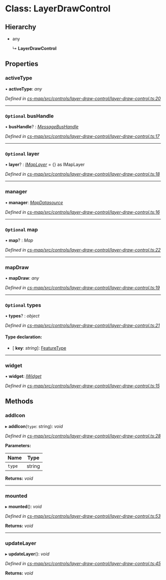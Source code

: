 # Class: LayerDrawControl

## Hierarchy

* any

  ↳ **LayerDrawControl**

## Properties

###  activeType

• **activeType**: *any*

*Defined in [cs-map/src/controls/layer-draw-control/layer-draw-control.ts:20](https://github.com/TNOCS/csnext/blob/ec6e73e4/packages/cs-map/src/controls/layer-draw-control/layer-draw-control.ts#L20)*

___

### `Optional` busHandle

• **busHandle**? : *[MessageBusHandle](_cs_core_src_utils_message_bus_message_bus_handle_.messagebushandle.md)*

*Defined in [cs-map/src/controls/layer-draw-control/layer-draw-control.ts:17](https://github.com/TNOCS/csnext/blob/ec6e73e4/packages/cs-map/src/controls/layer-draw-control/layer-draw-control.ts#L17)*

___

### `Optional` layer

• **layer**? : *[IMapLayer](../interfaces/_cs_map_src_classes_imap_layer_.imaplayer.md)* =  {} as IMapLayer

*Defined in [cs-map/src/controls/layer-draw-control/layer-draw-control.ts:18](https://github.com/TNOCS/csnext/blob/ec6e73e4/packages/cs-map/src/controls/layer-draw-control/layer-draw-control.ts#L18)*

___

###  manager

• **manager**: *[MapDatasource](_cs_map_src_datasources_map_datasource_.mapdatasource.md)*

*Defined in [cs-map/src/controls/layer-draw-control/layer-draw-control.ts:16](https://github.com/TNOCS/csnext/blob/ec6e73e4/packages/cs-map/src/controls/layer-draw-control/layer-draw-control.ts#L16)*

___

### `Optional` map

• **map**? : *Map*

*Defined in [cs-map/src/controls/layer-draw-control/layer-draw-control.ts:22](https://github.com/TNOCS/csnext/blob/ec6e73e4/packages/cs-map/src/controls/layer-draw-control/layer-draw-control.ts#L22)*

___

###  mapDraw

• **mapDraw**: *any*

*Defined in [cs-map/src/controls/layer-draw-control/layer-draw-control.ts:19](https://github.com/TNOCS/csnext/blob/ec6e73e4/packages/cs-map/src/controls/layer-draw-control/layer-draw-control.ts#L19)*

___

### `Optional` types

• **types**? : *object*

*Defined in [cs-map/src/controls/layer-draw-control/layer-draw-control.ts:21](https://github.com/TNOCS/csnext/blob/ec6e73e4/packages/cs-map/src/controls/layer-draw-control/layer-draw-control.ts#L21)*

#### Type declaration:

* \[ **key**: *string*\]: [FeatureType](_cs_map_src_classes_feature_type_.featuretype.md)

___

###  widget

• **widget**: *[IWidget](../interfaces/_cs_core_src_widget_widget_.iwidget.md)*

*Defined in [cs-map/src/controls/layer-draw-control/layer-draw-control.ts:15](https://github.com/TNOCS/csnext/blob/ec6e73e4/packages/cs-map/src/controls/layer-draw-control/layer-draw-control.ts#L15)*

## Methods

###  addIcon

▸ **addIcon**(`type`: string): *void*

*Defined in [cs-map/src/controls/layer-draw-control/layer-draw-control.ts:28](https://github.com/TNOCS/csnext/blob/ec6e73e4/packages/cs-map/src/controls/layer-draw-control/layer-draw-control.ts#L28)*

**Parameters:**

Name | Type |
------ | ------ |
`type` | string |

**Returns:** *void*

___

###  mounted

▸ **mounted**(): *void*

*Defined in [cs-map/src/controls/layer-draw-control/layer-draw-control.ts:53](https://github.com/TNOCS/csnext/blob/ec6e73e4/packages/cs-map/src/controls/layer-draw-control/layer-draw-control.ts#L53)*

**Returns:** *void*

___

###  updateLayer

▸ **updateLayer**(): *void*

*Defined in [cs-map/src/controls/layer-draw-control/layer-draw-control.ts:45](https://github.com/TNOCS/csnext/blob/ec6e73e4/packages/cs-map/src/controls/layer-draw-control/layer-draw-control.ts#L45)*

**Returns:** *void*
